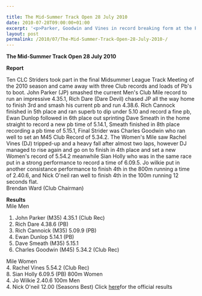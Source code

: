 ```yaml
---

title: The Mid-Summer Track Open 28 July 2010
date: 2010-07-28T09:00:00+01:00
excerpt: '<p>Parker, Goodwin and Vines in record breaking form at the POWS....., Brendan Ward (Club Chairman) Mid-Summer Track Open 28 July 2010 Photos Report Results</p>'
layout: post
permalink: /2010/07/The-Mid-Summer-Track-Open-28-July-2010-/
---
```

**The Mid-Summer Track Open 28 July 2010** </p> 

**Report**

Ten CLC Striders took part in the final Midsummer League Track Meeting of the 2010 season and came away with three Club records and loads of Pb's to boot. John Parker (JP) smashed the current Men's Club Mile record to run an impressive 4.35.1, Rich Dare (Dare Devil) chased JP all the way home to finish 3rd and smash his current pb and run 4.38.6. Rich Cannock finished in 5th place and ran superb to dip under 5.10 and record a fine pb, Ewan Dunlop followed in 6th place out sprinting Dave Smeath in the home straight to record a new pb time of 5.14.1, Smeath finished in 8th place recording a pb time of 5.15.1, Final Strider was Charles Goodwin who ran well to set an M45 Club Record of 5.34.2. The Women's Mile saw Rachel Vines (DJ) tripped-up and a heavy fall after almost two laps, however DJ managed to rise again and go on to finish in 4th place and set a new Women's record of 5.54.2 meanwhile Sian Holly who was in the same race put in a strong performance to record a time of 6.09.5. Jo wilkie put in another consistance performance to finish 4th in the 800m running a time of 2.40.6, and Nick O'neil ran well to finish 4th in the 100m running 12 seconds flat.  
Brendan Ward (Club Chairman)

**Results**  
Mile Men  
1. John Parker (M35) 4.35.1 (Club Rec)  
3. Rich Dare 4.38.6 (PB)  
5. Rich Cannoick (M35) 5.09.9 (PB)  
6. Ewan Dunlop 5.14.1 (PB)  
8. Dave Smeath (M35) 5.15.1  
10. Charles Goodwin (M45) 5.34.2 (Club Rec)

Mile Women  
4. Rachel Vines 5.54.2 (Club Rec)  
8. Sian Holly 6.09.5 (PB) 800m Women  
4. Jo Wilkie 2.40.6 100m Men  
4. Nick O'neil 12.00 (Seasons Best) Click <a href="http://www.clcstriders-runningclub.co.uk/documents/Midsummer_results_meeting_4_28_July_2010.xls" target="_blank" rel="nofollow">here</a>for the official results 

<map name="100109w.jpg">
  <area shape="RECT" coords="677,27,696,48" alt="Race Winner" />
  
  <area shape="RECT" coords="379,28,393,45" alt="Sarah Greef" />
  
  <area shape="RECT" coords="354,28,368,46" alt="Rachel Vines" />
  
  <area shape="RECT" coords="303,28,318,46" alt="Anna Maughan" />
  
  <area shape="RECT" coords="206,28,220,46" alt="Dawn Addinall" />
  
  <area shape="RECT" coords="86,28,103,46" alt="Alex Evans" />
</map>

<map name="100109m.jpg">
  <area shape="RECT" coords="63,31,76,45" alt="Clive Scott" />
  
  <area shape="RECT" coords="112,32,121,44" alt="Paul Davies" />
  
  <area shape="RECT" coords="118,32,129,43" alt="Paul Stonuary" />
  
  <area shape="RECT" coords="223,29,236,47" alt="James Gibbs" />
  
  <area shape="RECT" coords="255,29,264,42" alt="David Smeath" />
  
  <area shape="RECT" coords="263,28,272,43" alt="Chris Hale" />
  
  <area shape="RECT" coords="275,31,288,45" alt="Rob Shute" />
  
  <area shape="RECT" coords="308,31,321,45" alt="Billy Bradshaw" />
  
  <area shape="RECT" coords="582,29,594,46" alt="Will Ferguson" />
  
  <area shape="RECT" coords="680,30,694,45" alt="Race Winner" />
</map>